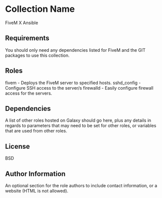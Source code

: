 Collection Name
=========

FiveM X Ansible

Requirements
------------

You should only need any dependencies listed for FiveM and the GIT packages to use this collection.

Roles
--------------

fivem - Deploys the FiveM server to specified hosts.
sshd_config - Configure SSH access to the server/s
firewalld - Easily configure firewall access for the servers.

Dependencies
------------

A list of other roles hosted on Galaxy should go here, plus any details in regards to parameters that may need to be set for other roles, or variables that are used from other roles.

License
-------

BSD

Author Information
------------------

An optional section for the role authors to include contact information, or a website (HTML is not allowed).
